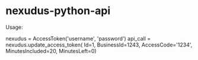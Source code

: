 # nexudus-python-api

Usage:

nexudus = AccessToken('username', 'password')
api_call = nexudus.update_access_token(
    Id=1,
    BusinessId=1243,
    AccessCode='1234',
    MinutesIncluded=20,
    MinutesLeft=0)